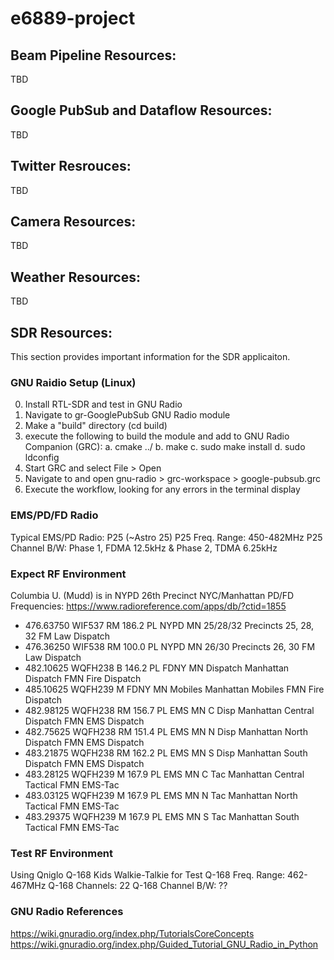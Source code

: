 # e6889-project

## Beam Pipeline Resources:
TBD

## Google PubSub and Dataflow Resources:
TBD

## Twitter Resrouces:
TBD

## Camera Resources:
TBD

## Weather Resources:
TBD

## SDR Resources:
This section provides important information for the SDR applicaiton.

### GNU Raidio Setup (Linux)
0. Install RTL-SDR and test in GNU Radio
1. Navigate to gr-GooglePubSub GNU Radio module
2. Make a "build" directory (cd build)
3. execute the following to build the module and add to GNU Radio Companion (GRC):
    a. cmake ../
    b. make
    c. sudo make install
    d. sudo ldconfig
4. Start GRC and select File > Open
5. Navigate to and open gnu-radio > grc-workspace > google-pubsub.grc
6. Execute the workflow, looking for any errors in the terminal display

### EMS/PD/FD Radio
Typical EMS/PD Radio: P25 (~Astro 25)
P25 Freq. Range: 450-482MHz
P25 Channel B/W: Phase 1, FDMA 12.5kHz & Phase 2, TDMA 6.25kHz

### Expect RF Environment
Columbia U. (Mudd) is in NYPD 26th Precinct
NYC/Manhattan PD/FD Frequencies: https://www.radioreference.com/apps/db/?ctid=1855
* 476.63750  WIF537  RM  186.2 PL  NYPD MN 25/28/32  Precincts 25, 28, 32  FM  Law Dispatch
* 476.36250  WIF538  RM  100.0 PL  NYPD MN 26/30	   Precincts 26, 30 	 FM  Law Dispatch
* 482.10625  WQFH238 	B	146.2 PL	FDNY MN Dispatch  Manhattan Dispatch  FMN   Fire Dispatch 
* 485.10625  WQFH239 	M		        FDNY MN Mobiles	  Manhattan Mobiles  FMN 	Fire Dispatch
* 482.98125  WQFH238 	RM	156.7 PL	EMS MN C Disp	Manhattan Central Dispatch 	FMN 	EMS Dispatch 
* 482.75625  WQFH238 	RM	151.4 PL	EMS MN N Disp	Manhattan North Dispatch 	FMN 	EMS Dispatch 
* 483.21875  WQFH238 	RM	162.2 PL	EMS MN S Disp	Manhattan South Dispatch 	FMN 	EMS Dispatch 
* 483.28125  WQFH239 	M	167.9 PL	EMS MN C Tac	Manhattan Central Tactical 	FMN 	EMS-Tac 
* 483.03125  WQFH239 	M	167.9 PL	EMS MN N Tac	Manhattan North Tactical 	FMN 	EMS-Tac 
* 483.29375  WQFH239 	M	167.9 PL	EMS MN S Tac	Manhattan South Tactical 	FMN 	EMS-Tac   

### Test RF Environment
Using Qniglo Q-168 Kids Walkie-Talkie for Test
Q-168 Freq. Range: 462-467MHz
Q-168 Channels: 22
Q-168 Channel B/W: ??

### GNU Radio References
https://wiki.gnuradio.org/index.php/TutorialsCoreConcepts
https://wiki.gnuradio.org/index.php/Guided_Tutorial_GNU_Radio_in_Python
